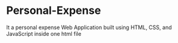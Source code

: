 # Personal-Expense
It a personal expense Web Application built using HTML, CSS, and JavaScript inside one html file
